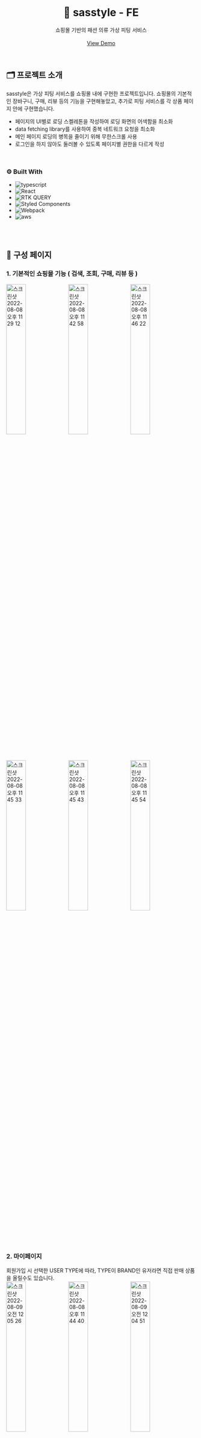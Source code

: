 <a name="readme-top"></a>

<br />
<div align="center">

  <h1 align="center">👔 sasstyle - FE</h1>

  <p align="center">
    쇼핑몰 기반의 패션 의류 가상 피팅 서비스
    <br />
    <br />
    <a href="http://sasstyle.s3-website.ap-northeast-2.amazonaws.com/">View Demo</a>
  </p>
</div>

<!-- ABOUT THE PROJECT -->
<br />

## 🗂 프로젝트 소개

sasstyle은 가상 피팅 서비스를 쇼핑몰 내에 구현한 프로젝트입니다.
쇼핑몰의 기본적인 장바구니, 구매, 리뷰 등의 기능을 구현해놓았고, 추가로 피팅 서비스를 각 상품 페이지 안에 구현했습니다.
<br />

- 페이지의 UI별로 로딩 스켈레톤을 작성하여 로딩 화면의 어색함을 최소화
- data fetching library를 사용하여 중복 네트워크 요청을 최소화
- 메인 페이지 로딩의 병목을 줄이기 위해 무한스크롤 사용
- 로그인을 하지 않아도 둘러볼 수 있도록 페이지별 권한을 다르게 작성

<br />

### ⚙️ Built With

- ![typescript]
- ![React][react.js]
- ![RTK QUERY]
- ![Styled Components]
- ![Webpack]
- ![aws]

<br />
<br />

## 📑 구성 페이지

### 1. 기본적인 쇼핑몰 기능 ( 검색, 조회, 구매, 리뷰 등 )

<img width="32%" alt="스크린샷 2022-08-08 오후 11 29 12" src="https://user-images.githubusercontent.com/104143009/183442065-063316dc-a4b2-4b86-85fd-79a3c0424daa.png">
<img width="32%" alt="스크린샷 2022-08-08 오후 11 42 58" src="https://user-images.githubusercontent.com/104143009/183444989-43819b9b-0573-4e01-82ae-1aea931e5c29.png">
<img width="32%" alt="스크린샷 2022-08-08 오후 11 46 22" src="https://user-images.githubusercontent.com/104143009/183445893-3f14b98b-9dee-4792-8455-4ab50b1e8485.png">
<br />
<br />
<img width="32%" alt="스크린샷 2022-08-08 오후 11 45 33" src="https://user-images.githubusercontent.com/104143009/183449227-dbe847ab-8f55-4182-b184-38ba6f2f55db.png">
<img width="32%" alt="스크린샷 2022-08-08 오후 11 45 43" src="https://user-images.githubusercontent.com/104143009/183449241-77d631e6-6512-4b4f-86bb-cfcc332c9058.png">
<img width="32%" alt="스크린샷 2022-08-08 오후 11 45 54" src="https://user-images.githubusercontent.com/104143009/183449250-f1a63c94-a31d-435b-bc0e-4aa9b551acf6.png">
<br />
<br />
<br />

### 2. 마이페이지

회원가입 시 선택한 USER TYPE에 따라, TYPE이 BRAND인 유저라면 직접 판매 상품을 올릴수도 있습니다.
<br />
<img width="32%" alt="스크린샷 2022-08-09 오전 12 05 26" src="https://user-images.githubusercontent.com/104143009/183450017-4bbeef6d-c07d-4849-b11b-fff2e65ed6c6.png">
<img width="32%" alt="스크린샷 2022-08-08 오후 11 44 40" src="https://user-images.githubusercontent.com/104143009/183449743-0c2094c2-e07b-43e7-b20e-91c7b80cd6d3.png">
<img width="32%" alt="스크린샷 2022-08-09 오전 12 04 51" src="https://user-images.githubusercontent.com/104143009/183450194-18f9e73b-5e13-49c9-98b5-469d63bd862c.png">
<br />
<br />

<p align="right"><a href="#readme-top">맨 위로</a></p>
<br />
<br />

### 3. 피팅서비스

본인의 정면 사진에 옷을 입혀볼 수 있습니다.
<br />
<img width="32%" alt="스크린샷 2022-08-10 오후 3 21 59" src="https://user-images.githubusercontent.com/104143009/183830193-6144e4f7-778c-4d1e-bb71-ae9b3b48b0fe.png">
<img width="32%" alt="스크린샷 2022-08-10 오후 3 22 07" src="https://user-images.githubusercontent.com/104143009/183830200-4cf7ff28-a976-491f-b61e-bba970fac124.png">
<img width="32%" alt="스크린샷 2022-08-10 오후 3 25 47" src="https://user-images.githubusercontent.com/104143009/183830410-cf5a5174-441c-4109-a23a-cd54f1e9edbe.png">
<br />
<br />

<p align="right"><a href="#readme-top">맨 위로</a></p>

<!-- MARKDOWN LINKS & IMAGES -->
<!-- https://www.markdownguide.org/basic-syntax/#reference-style-links -->

[react.js]: https://img.shields.io/badge/React-20232A?style=for-the-badge&logo=react&logoColor=61DAFB
[react-url]: https://reactjs.org/
[styled components]: https://img.shields.io/badge/styled--components-DB7093?style=for-the-badge&logo=styled-components&logoColor=white
[rtk query]: https://img.shields.io/badge/RTKquery-%23593d88.svg?style=for-the-badge&logo=redux&logoColor=white
[webpack]: https://img.shields.io/badge/webpack-%238DD6F9.svg?style=for-the-badge&logo=webpack&logoColor=black
[typescript]: https://img.shields.io/badge/typescript-%23007ACC.svg?style=for-the-badge&logo=typescript&logoColor=white
[aws]: https://img.shields.io/badge/AWS-%23FF9900.svg?style=for-the-badge&logo=amazon-aws&logoColor=white
